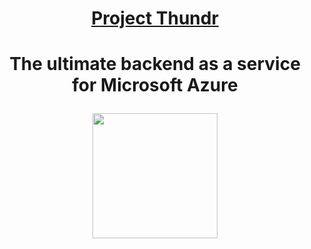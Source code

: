 <h1 align="center"><a href="https://thundr.dev" target="__blank">Project Thundr</a><h1>
<p align="center">The ultimate backend as a service for Microsoft Azure</p>

<p align="center">
  <img src="https://github.com/thundr-dev/thundr-website/blob/main/thundr-logo.png"  height="200px" />
</p>

